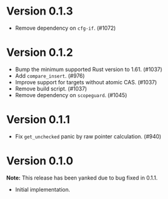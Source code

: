 # Version 0.1.3

- Remove dependency on `cfg-if`. (#1072)

# Version 0.1.2

- Bump the minimum supported Rust version to 1.61. (#1037)
- Add `compare_insert`. (#976)
- Improve support for targets without atomic CAS. (#1037)
- Remove build script. (#1037)
- Remove dependency on `scopeguard`. (#1045)

# Version 0.1.1

- Fix `get_unchecked` panic by raw pointer calculation. (#940)

# Version 0.1.0

**Note:** This release has been yanked due to bug fixed in 0.1.1.

- Initial implementation.
